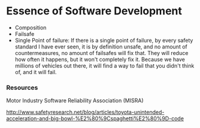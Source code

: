 # Essence of Software Development

- Composition
- Failsafe
- Single Point of failure: If there is a single point of failure, by every safety standard I have ever seen, it is by definition unsafe, and no amount of countermeasures, no amount of failsafes will fix that. They will reduce how often it happens, but it won't completely fix it. Because we have millions of vehicles out there, it will find a way to fail that you didn't think of, and it will fail.



### Resources

 Motor Industry Software Reliability Association (MISRA) 
 
 http://www.safetyresearch.net/blog/articles/toyota-unintended-acceleration-and-big-bowl-%E2%80%9Cspaghetti%E2%80%9D-code
 
